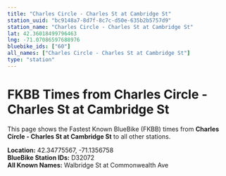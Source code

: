 ```yaml
---
title: "Charles Circle - Charles St at Cambridge St"
station_uuid: "bc9148a7-8d7f-8c7c-d50e-635b2b5757d9"
station_name: "Charles Circle - Charles St at Cambridge St"
lat: 42.36018499796463
lng: -71.07086597688976
bluebike_ids: ["60"]
all_names: ["Charles Circle - Charles St at Cambridge St"]
type: "station"
---
```


# FKBB Times from Charles Circle - Charles St at Cambridge St

This page shows the Fastest Known BlueBike (FKBB) times from **Charles Circle - Charles St at Cambridge St** to all other stations.

**Location:** 42.34775567, -71.1356758  
**BlueBike Station IDs:** D32072  
**All Known Names:** Walbridge St at Commonwealth Ave

